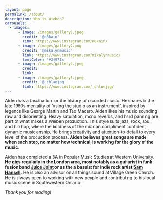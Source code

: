 ```yaml
---
layout: page
permalink: /about/
description: Who is Wieben?
carousels:
  - images:
      - image: /images/gallery1.jpeg
        credit: '@n8kain'
        link: https://www.instagram.com/n8kain/
      - image: /images/gallery2.png
        credit: '@mikalynmusic'
        link: https://www.instagram.com/mikalynmusic/
        textColor: '#24071c'
      - image: /images/gallery4.jpeg
        credit: 
        link: 
      - image: /images/gallery5.jpeg
        credit: '@_chloejpg'
        link: https://www.instagram.com/_chloejpg/
---
```


Aiden has a fascination for the history of recorded music. He shares in the late 1960s mentality of 'using the studio as an instrument', inspired by legends like George Martin and Teo Macero.  Aiden likes his music sounding raw and disorienting.  Heavy saturation, mono reverbs, and hard panning are part of what makes a Wieben production.  This style suits jazz, rock, soul, and hip hop, where the boldness of the mix can compliment confident, dynamic musicianship.  He brings creativity and attention-to-detail to every level of the production process.  **Aiden believes great songs are made when each step, no matter how technical, is working for the glory of the music.**

Aiden has completed a BA in Popular Music Studies at Western University.  **He gigs regularly in the London area, most notably as a guitarist in funk fusion band [Juice Joint](https://www.instagram.com/juicejointband/) or as the a bassist for indie rock artist [Sam Hansell](https://www.instagram.com/ham_sansell/).**  He is also an advisor on all things sound at Village Green Church.  He is always open to working with new people and contributing to his local music scene in Southwestern Ontario.

*Thank you for reading!*
